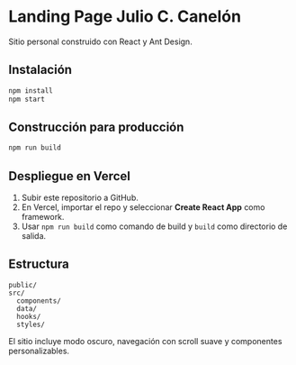 # Landing Page Julio C. Canelón

Sitio personal construido con React y Ant Design.

## Instalación

```bash
npm install
npm start
```

## Construcción para producción

```bash
npm run build
```

## Despliegue en Vercel

1. Subir este repositorio a GitHub.
2. En Vercel, importar el repo y seleccionar **Create React App** como framework.
3. Usar `npm run build` como comando de build y `build` como directorio de salida.

## Estructura

```
public/
src/
  components/
  data/
  hooks/
  styles/
```

El sitio incluye modo oscuro, navegación con scroll suave y componentes personalizables.
